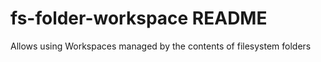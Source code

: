 # fs-folder-workspace README

Allows using Workspaces managed by the contents of filesystem folders
